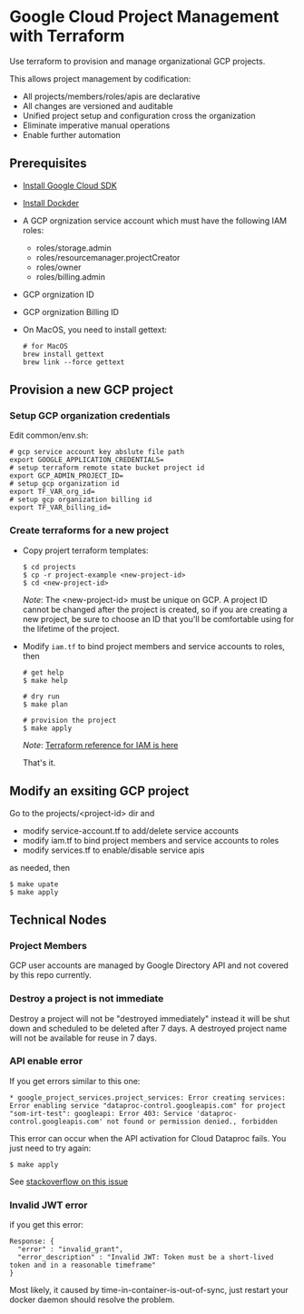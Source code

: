 # Google Cloud Project Management with Terraform

Use terraform to provision and manage organizational GCP projects.

This allows project management by codification:

* All projects/members/roles/apis are declarative
* All changes are versioned and auditable
* Unified project setup and configuration cross the organization
* Eliminate imperative manual operations
* Enable further automation


## Prerequisites

* [Install Google Cloud SDK](https://cloud.google.com/container-engine/docs/before-you-begin)
* [Install Dockder](https://docs.docker.com/engine/installation/#platform-support-matrix)
* A GCP orgnization service account which must have the following IAM roles:
  * roles/storage.admin
  * roles/resourcemanager.projectCreator 
  * roles/owner
  * roles/billing.admin
* GCP orgnization ID
* GCP orgnization Billing ID
* On MacOS, you need to install gettext:

  ```
  # for MacOS
  brew install gettext
  brew link --force gettext
  ```

## Provision a new GCP project

### Setup GCP organization credentials

Edit common/env.sh:

```
# gcp service account key abslute file path
export GOOGLE_APPLICATION_CREDENTIALS=
# setup terraform remote state bucket project id
export GCP_ADMIN_PROJECT_ID=
# setup gcp organization id
export TF_VAR_org_id=
# setup gcp organization billing id
export TF_VAR_billing_id=
```

### Create terraforms for a new project

* Copy projert terraform templates:

  ```
  $ cd projects
  $ cp -r project-example <new-project-id>
  $ cd <new-project-id>
  ```
  _Note_: The \<new-project-id\> must be unique on GCP.
  A project ID cannot be changed after the project is created, so if you are creating a new project, be sure to choose an ID that you'll be comfortable using for the lifetime of the project.

* Modify `iam.tf` to bind project members and service accounts to roles, then

  ```
  # get help
  $ make help

  # dry run
  $ make plan

  # provision the project
  $ make apply
  ```
  _Note_: [Terraform reference for IAM is here](https://www.terraform.io/docs/providers/google/)

  That's it.

## Modify an exsiting GCP project

Go to the projects/\<project-id\> dir and 

  * modify service-account.tf to add/delete service accounts
  * modify iam.tf to bind project members and service accounts to roles
  * modify services.tf to enable/disable service apis

  as needed, then

  ```
  $ make upate
  $ make apply
  ```
  
## Technical Nodes

### Project Members
GCP user accounts are managed by Google Directory API and not covered by this repo currently. 

### Destroy a project is not immediate

Destroy a project will not be "destroyed immediately" instead it will be shut down and scheduled to be deleted after 7 days. 
A destroyed project name will not be available for reuse in 7 days.

### API enable error

If you get errors similar to this one:

```
* google_project_services.project_services: Error creating services: Error enabling service "dataproc-control.googleapis.com" for project "som-irt-test": googleapi: Error 403: Service 'dataproc-control.googleapis.com' not found or permission denied., forbidden
```

This error can occur when the API activation for Cloud Dataproc fails. You just need to try again:

```
$ make apply
```

See [stackoverflow on this issue](http://stackoverflow.com/questions/33047096/error-403-when-creating-cloud-dataproc-cluster-permission-denied)

### Invalid JWT error

if you get this error:

```
Response: {
  "error" : "invalid_grant",
  "error_description" : "Invalid JWT: Token must be a short-lived token and in a reasonable timeframe"
}
```

Most likely, it caused by time-in-container-is-out-of-sync, just restart your docker daemon should resolve the problem.